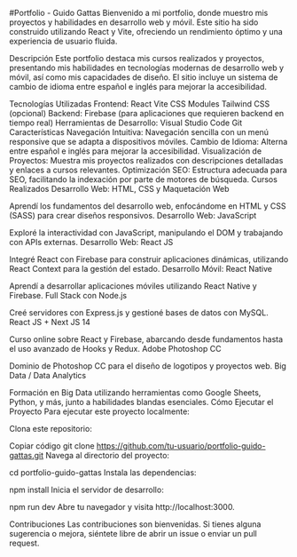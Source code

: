 #Portfolio - Guido Gattas
Bienvenido a mi portfolio, donde muestro mis proyectos y habilidades en desarrollo web y móvil. Este sitio ha sido construido utilizando React y Vite, ofreciendo un rendimiento óptimo y una experiencia de usuario fluida.

Descripción
Este portfolio destaca mis cursos realizados y proyectos, presentando mis habilidades en tecnologías modernas de desarrollo web y móvil, así como mis capacidades de diseño. El sitio incluye un sistema de cambio de idioma entre español e inglés para mejorar la accesibilidad.

Tecnologías Utilizadas
Frontend:
React
Vite
CSS Modules
Tailwind CSS (opcional)
Backend:
Firebase (para aplicaciones que requieren backend en tiempo real)
Herramientas de Desarrollo:
Visual Studio Code
Git
Características
Navegación Intuitiva: Navegación sencilla con un menú responsive que se adapta a dispositivos móviles.
Cambio de Idioma: Alterna entre español e inglés para mejorar la accesibilidad.
Visualización de Proyectos: Muestra mis proyectos realizados con descripciones detalladas y enlaces a cursos relevantes.
Optimización SEO: Estructura adecuada para SEO, facilitando la indexación por parte de motores de búsqueda.
Cursos Realizados
Desarrollo Web: HTML, CSS y Maquetación Web

Aprendí los fundamentos del desarrollo web, enfocándome en HTML y CSS (SASS) para crear diseños responsivos.
Desarrollo Web: JavaScript

Exploré la interactividad con JavaScript, manipulando el DOM y trabajando con APIs externas.
Desarrollo Web: React JS

Integré React con Firebase para construir aplicaciones dinámicas, utilizando React Context para la gestión del estado.
Desarrollo Móvil: React Native

Aprendí a desarrollar aplicaciones móviles utilizando React Native y Firebase.
Full Stack con Node.js

Creé servidores con Express.js y gestioné bases de datos con MySQL.
React JS + Next JS 14

Curso online sobre React y Firebase, abarcando desde fundamentos hasta el uso avanzado de Hooks y Redux.
Adobe Photoshop CC

Dominio de Photoshop CC para el diseño de logotipos y proyectos web.
Big Data / Data Analytics

Formación en Big Data utilizando herramientas como Google Sheets, Python, y más, junto a habilidades blandas esenciales.
Cómo Ejecutar el Proyecto
Para ejecutar este proyecto localmente:

Clona este repositorio:

Copiar código
git clone https://github.com/tu-usuario/portfolio-guido-gattas.git
Navega al directorio del proyecto:

cd portfolio-guido-gattas
Instala las dependencias:

npm install
Inicia el servidor de desarrollo:

npm run dev
Abre tu navegador y visita http://localhost:3000.

Contribuciones
Las contribuciones son bienvenidas. Si tienes alguna sugerencia o mejora, siéntete libre de abrir un issue o enviar un pull request.
